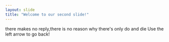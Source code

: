 ```yaml
---
layout: slide
title: "Welcome to our second slide!"
---
```

there makes no reply,there is no reason why there's only do and die
Use the left arrow to go back!

